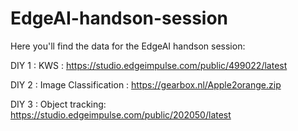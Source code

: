 # EdgeAI-handson-session
Here you'll find the data for the EdgeAI handson session:

DIY 1 : KWS :  https://studio.edgeimpulse.com/public/499022/latest  

DIY 2 : Image Classification :  https://gearbox.nl/Apple2orange.zip

DIY 3 : Object tracking:        https://studio.edgeimpulse.com/public/202050/latest
